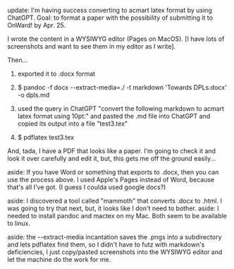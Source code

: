 update: I'm having success converting to acmart latex format by using ChatGPT. Goal: to format a paper with the possibility of submitting it to OnWard! by Apr. 25.

I wrote the content in a WYSIWYG editor (Pages on MacOS). [I have lots of screenshots and want to see them in my editor as I write].

Then...

1. exported it to .docx format

2. $ pandoc -f docx --extract-media=./ -t markdown 'Towards DPLs.docx' -o dpls.md

3. used the query in ChatGPT "convert the following markdown to acmart latex format using 10pt:" and pasted the .md file into ChatGPT and copied its output into a file "test3.tex"

4. $ pdflatex test3.tex

And, tada, I have a PDF that looks like a paper.  I'm going to check it and look it over carefully and edit it, but, this gets me off the ground easily...

aside: If you have Word or something that exports to .docx, then you can use the process above. I used Apple's Pages instead of Word, because that's all I've got. (I guess I coulda used google docs?)

aside: I discovered a tool called "mammoth" that converts .docx to .html.  I was going to try that next, but, it looks like I don't need to bother.
aside: I needed to install pandoc and mactex on my Mac. Both seem to be available to linux.

aside: the --extract-media incantation saves the .pngs into a subdirectory and lets pdflatex find them, so I didn't have to futz with markdown's deficiencies, I just copy/pasted screenshots into the WYSIWYG editor and let the machine do the work for me.
